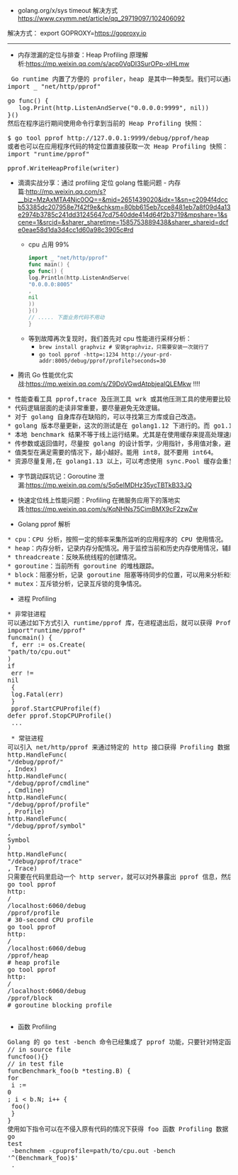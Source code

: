 + golang.org/x/sys timeout 解决方式
https://www.cxymm.net/article/qq_29719097/102406092

解决方式：
 export GOPROXY=https://goproxy.io


 ---

+ 内存泄漏的定位与排查：Heap Profiling 原理解析:<https://mp.weixin.qq.com/s/acp0VqDI3SurOPp-xlHLmw>
 
<pre>
 Go runtime 内置了方便的 profiler，heap 是其中一种类型。我们可以通过如下方式开启一个 debug 端口：
import _ "net/http/pprof"

go func() {
   log.Print(http.ListenAndServe("0.0.0.0:9999", nil))
}()
然后在程序运行期间使用命令行拿到当前的 Heap Profiling 快照：

$ go tool pprof http://127.0.0.1:9999/debug/pprof/heap
或者也可以在应用程序代码的特定位置直接获取一次 Heap Profiling 快照：
import "runtime/pprof"

pprof.WriteHeapProfile(writer)
</pre>

+ 滴滴实战分享：通过 profiling 定位 golang 性能问题 - 内存篇:<http://mp.weixin.qq.com/s?__biz=MzAxMTA4Njc0OQ==&mid=2651439020&idx=1&sn=c2094f4dccb53385dc207958e7f42f9e&chksm=80bb615eb7cce8481eb7a8f09d4a13e2974b3785c241dd31245647cd7540dde414d64f2b3719&mpshare=1&scene=1&srcid=&sharer_sharetime=1585753889438&sharer_shareid=dcfe0eae58d1da3d4cc1d60a98c3905c#rd>
   - cpu 占用 99%
      ```go
      import _ "net/http/pprof"
      func main() {
      go func() {
      log.Println(http.ListenAndServe(
      "0.0.0.0:8005"
      , 
      nil
      ))
      }()
      // ..... 下面业务代码不用动
      }
      ```
    - 等到故障再次复现时，我们首先对 cpu 性能进行采样分析：
      + `brew install graphviz # 安装graphviz，只需要安装一次就行了 `
      + `go tool pprof -http=:1234 http://your-prd-addr:8005/debug/pprof/profile?seconds=30`



+ 腾讯 Go 性能优化实战:<https://mp.weixin.qq.com/s/Z9DoVGwdAtpbjealQLEMkw> !!!!
<pre>
* 性能查看工具 pprof,trace 及压测工具 wrk 或其他压测工具的使用要比较了解。
* 代码逻辑层面的走读非常重要，要尽量避免无效逻辑。
* 对于 golang 自身库存在缺陷的，可以寻找第三方库或自己改造。
* golang 版本尽量更新，这次的测试是在 golang1.12 下进行的。而 go1.13 甚至 go1.14 在很多地方进行了改进。比如 fmt.Sprintf，sync.Pool 等。替换成新版本应该能进一步提升性能。
* 本地 benchmark 结果不等于线上运行结果。尤其是在使用缓存来提高处理速度时，要考虑 GC 的影响。
* 传参数或返回值时，尽量按 golang 的设计哲学，少用指针，多用值对象，避免引起过多的变量逃逸，导致 GC 耗时暴涨。struct 的大小一般在 2K 以下的拷贝传值，比使用指针要快（可针对不同的机器压测，判断各自的阈值)。
* 值类型在满足需要的情况下，越小越好。能用 int8，就不要用 int64。
* 资源尽量复用,在 golang1.13 以上，可以考虑使用 sync.Pool 缓存会重复申请的内存或对象。或者自己使用并管理大块内存，用来存储小对象，避免 GC 影响（如本地缓存的场景)。
</pre>

+ 字节跳动踩坑记：Goroutine 泄漏:<https://mp.weixin.qq.com/s/5q5eIMDHz35ycTBTkB33JQ>

+ 快速定位线上性能问题：Profiling 在微服务应用下的落地实践:<https://mp.weixin.qq.com/s/KqNHNs75CimBMX9cF2zwZw>
+ Golang pprof 解析
<pre>
* cpu：CPU 分析，按照一定的频率采集所监听的应用程序的 CPU 使用情况。
* heap：内存分析，记录内存分配情况。用于监控当前和历史内存使用情况，辅助检查内存泄漏。
* threadcreate：反映系统线程的创建情况。
* goroutine：当前所有 goroutine 的堆栈跟踪。
* block：阻塞分析，记录 goroutine 阻塞等待同步的位置，可以用来分析和查找死锁等性能瓶颈。
* mutex：互斥锁分析，记录互斥锁的竞争情况。
</pre>
+ 进程 Profiling
<pre>
* 非常驻进程
可以通过如下方式引入 runtime/pprof 库，在进程退出后，就可以获得 Profiling 数据：
import"runtime/pprof"
funcmain() {
 f, err := os.Create(
"path/to/cpu.out"
)
if
 err != 
nil
 {
 log.Fatal(err)
 }
 pprof.StartCPUProfile(f)
defer pprof.StopCPUProfile()
 ...

 * 常驻进程
可以引入 net/http/pprof 来通过特定的 http 接口获得 Profiling 数据，这个库会注册如下的路由：
http.HandleFunc(
"/debug/pprof/"
, Index)
http.HandleFunc(
"/debug/pprof/cmdline"
, Cmdline)
http.HandleFunc(
"/debug/pprof/profile"
, Profile)
http.HandleFunc(
"/debug/pprof/symbol"
, 
Symbol
)
http.HandleFunc(
"/debug/pprof/trace"
, Trace)
只需要在代码里启动一个 http server，就可以对外暴露出 pprof 信息，然后使用 go tool pprof 命令就可以通过这些路由获得数据：
go tool pprof 
http:
/
/localhost:6060/debug
/pprof/profile
# 30-second CPU profile
go tool pprof 
http:
/
/localhost:6060/debug
/pprof/heap
# heap profile
go tool pprof 
http:
/
/localhost:6060/debug
/pprof/block
# goroutine blocking profile

</pre>

+  函数 Profiling
<pre>
Golang 的 go test -bench 命令已经集成了 pprof 功能，只要针对特定函数编写 Benchmark 测试函数：
// in source file
funcfoo(){}
// in test file
funcBenchmark_foo(b *testing.B) {
for
 i := 
0
; i < b.N; i++ {
 foo()
 }
}
使用如下指令可以在不侵入原有代码的情况下获得 foo 函数 Profiling 数据：
go 
test
 -benchmem -cpuprofile=path/to/cpu.out -bench 
'^(Benchmark_foo)$'
 .

</pre>